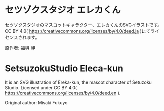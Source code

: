 # セツゾクスタジオ エレカくん

セツゾクスタジオのマスコットキャラクター、エレカくんのSVGイラストです。CC BY 4.0( https://creativecommons.org/licenses/by/4.0/deed.ja )にてライセンスされます。

原作者: 福與 岬

# SetsuzokuStudio Eleca-kun

It is an SVG illustration of Ereka-kun, the mascot character of Setuzoku Studio. Licensed under CC BY 4.0( https://creativecommons.org/licenses/by/4.0/deed.en ).

Original author: Misaki Fukuyo
